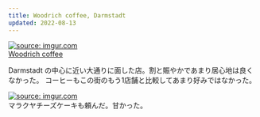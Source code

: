 ```yaml
---
title: Woodrich coffee, Darmstadt
updated: 2022-08-13
---
```


<a href="https://imgur.com/ZkddOGm"><img src="https://i.imgur.com/ZkddOGm.jpg" title="source: imgur.com" /></a>  
[Woodrich coffee](https://www.woodrich-coffee.com/ueber-woodrich)

Darmstadt の中心に近い大通りに面した店。割と賑やかであまり居心地は良くなかった。
コーヒーもこの街のもう1店舗と比較してあまり好みではなかった。

<a href="https://imgur.com/kz1qwi9"><img src="https://i.imgur.com/kz1qwi9.jpg" title="source: imgur.com" /></a>  
マラクヤチーズケーキも頼んだ。甘かった。
